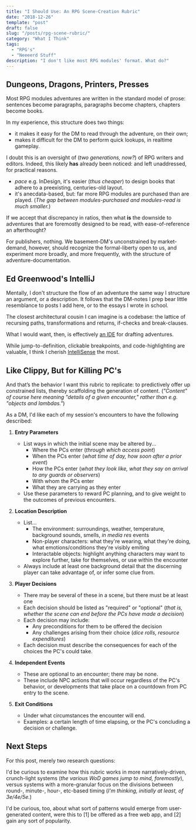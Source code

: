 ```yaml
---
title: "I Should Use: An RPG Scene-Creation Rubric"
date: "2018-12-26"
template: "post"
draft: false
slug: "/posts/rpg-scene-rubric/"
category: "What I Think"
tags:
  - "RPG's"
  - "Neeeerd Stuff"
description: "I don't like most RPG modules' format. What do?"
---
```


## Dungeons, Dragons, Printers, Presses

Most RPG modules adventures are written in the standard model of prose: sentences become paragraphs, paragraphs become chapters, chapters become books.

In my experience, this structure does two things:

- it makes it easy for the DM to read through the adventure, on their own;
- makes it difficult for the DM to perform quick lookups, in realtime gameplay.

I doubt this is an oversight of (_two generations, now?_) of RPG writers and editors. Indeed, this likely **has** already been noticed: and left unaddressed, for practical reasons.

- _pace_ e.g. InDesign, it's easier (_thus cheaper_) to design books that adhere to a preexisting, centuries-old layout.
- it's anecdata-based, but: far more RPG modules are purchased than are played. (_The gap between modules-purchased and modules-read is much smaller._)

If we accept that discrepancy in ratios, then what **is** the downside to adventures that are foremostly designed to be read, with ease-of-reference an afterthought?

For publishers, nothing. We basement-DM's unconstrained by market-demand, however, should recognize the formal-liberty open to us, and experiment more broadly, and more frequently, with the structure of adventure-documentation.

## Ed Greenwood's IntelliJ

Mentally, I don't structure the flow of an adventure the same way I structure an argument, or a description. It follows that the DM-notes I prep bear little resemblance to posts I add here, or to the essays I wrote in school.

The closest architectural cousin I can imagine is a codebase: the lattice of recursing paths, transformations and returns, if-checks and break-clauses.

What I would want, then, is effectively [an IDE](https://softwareengineering.stackexchange.com/a/21092) for drafting adventures.

While jump-to-definition, clickable breakpoints, and code-highlighting are valuable, I think I cherish [IntelliSense](https://code.visualstudio.com/docs/editor/intellisense) the most.

## Like Clippy, But for Killing PC's

And that’s the behavior I want this rubric to replicate: to predictively offer up constrained lists, thereby scaffolding the generation of content. (_"Content" of course here meaning "details of a given encounter," rather than e.g. "objects and lambdas."_)

As a DM, I'd like each of my session's encounters to have the following described:

1. **Entry Parameters**

   - List ways in which the initial scene may be altered by...
     - Where the PCs enter (_through which access point_)
     - When the PCs enter (_what time of day, how soon after a prior event_)
     - How the PCs enter (_what they look like, what they say on arrival to any guards or observers_)
     - With whom the PCs enter
     - What they are carrying as they enter
   - Use these parameters to reward PC planning, and to give weight to the outcomes of previous encounters.

1. **Location Description**

   - List...
     - The environment: surroundings, weather, temperature, background sounds, smells, _in media res_ events
     - Non-player characters: what they're wearing, what they're doing, what emotions/conditions they're visibly emiting
     - Interactable objects: highlight anything characters may want to explore further, take for themselves, or use within the encounter
   - Always include at least one background detail that the discerning player can take advantage of, or infer some clue from.

1. **Player Decisions**

   - There may be several of these in a scene, but there must be at least one
   - Each decision should be listed as "required" or "optional" (_that is, whether the scene can end before the PCs have made a decision_)
   - Each decision may include:
     - Any preconditions for them to be offered the decision
     - Any challenges arising from their choice (_dice rolls, resource expenditures_)
   - Each decision must describe the consequences for each of the choices the PC's could take.

1. **Independent Events**

   - These are optional to an encounter; there may be none.
   - These include NPC actions that will occur regardless of the PC's behavior, or developments that take place on a countdown from PC entry to the scene.

1. **Exit Conditions**

   - Under what circumstances the encounter will end.
   - Examples: a certain length of time elapsing, or the PC's concluding a decision or challenge.

## Next Steps

For this post, merely two research questions:

I'd be curious to examine how this rubric works in more narratively-driven, crunch-light systems (_the various WoD games jump to mind, foremostly_), versus systems with a more-granular focus on the divisions between round-, minute-, hour-, etc-based timing (_I'm thinking, initially at least, of 3e/4e/5e._)

I'd be curious, too, about what sort of patterns would emerge from user-generated content, were this to [1] be offered as a free web app, and [2] gain any sort of popularity.